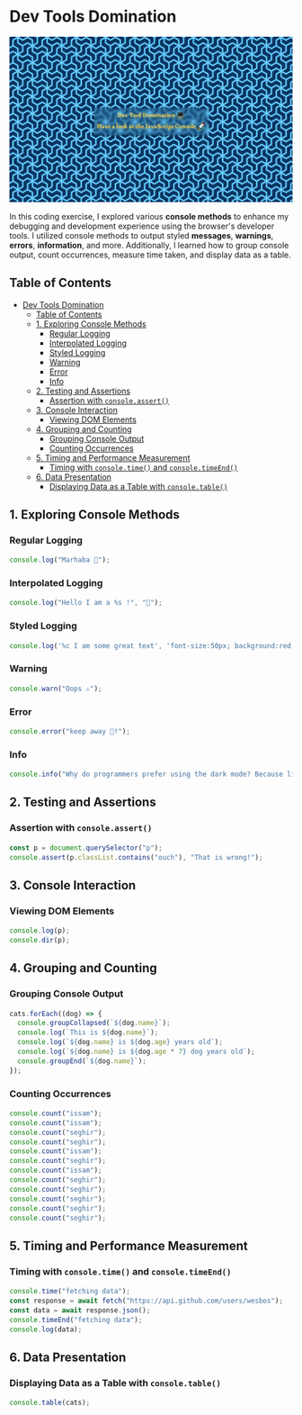 
# Dev Tools Domination

![Alt text](assets/image/background.png)

In this coding exercise, I explored various **console methods** to enhance my debugging and development experience using the browser's developer tools.
I utilized console methods to output styled **messages**, **warnings**, **errors**, **information**, and more. Additionally, I learned how to group console output, count occurrences, measure time taken, and display data as a table.

## Table of Contents

- [Dev Tools Domination](#dev-tools-domination)
  - [Table of Contents](#table-of-contents)
  - [1. Exploring Console Methods](#1-exploring-console-methods)
    - [Regular Logging](#regular-logging)
    - [Interpolated Logging](#interpolated-logging)
    - [Styled Logging](#styled-logging)
    - [Warning](#warning)
    - [Error](#error)
    - [Info](#info)
  - [2. Testing and Assertions](#2-testing-and-assertions)
    - [Assertion with `console.assert()`](#assertion-with-consoleassert)
  - [3. Console Interaction](#3-console-interaction)
    - [Viewing DOM Elements](#viewing-dom-elements)
  - [4. Grouping and Counting](#4-grouping-and-counting)
    - [Grouping Console Output](#grouping-console-output)
    - [Counting Occurrences](#counting-occurrences)
  - [5. Timing and Performance Measurement](#5-timing-and-performance-measurement)
    - [Timing with `console.time()` and `console.timeEnd()`](#timing-with-consoletime-and-consoletimeend)
  - [6. Data Presentation](#6-data-presentation)
    - [Displaying Data as a Table with `console.table()`](#displaying-data-as-a-table-with-consoletable)

## 1. Exploring Console Methods

### Regular Logging

```js
console.log("Marhaba 👋");
```

### Interpolated Logging

```js
console.log("Hello I am a %s !", "🦄");
```

### Styled Logging

```js
console.log('%c I am some great text', 'font-size:50px; background:red; text-shadow: 10px 10px 0 blue');
```

### Warning

```js
console.warn("Oops ⚠");
```

### Error

```js
console.error("keep away 📛!");
```

### Info

```js
console.info("Why do programmers prefer using the dark mode? Because light attracts bugs!");
```

## 2. Testing and Assertions

### Assertion with `console.assert()`

```js
const p = document.querySelector("p");
console.assert(p.classList.contains("ouch"), "That is wrong!");
```

## 3. Console Interaction

### Viewing DOM Elements

```js
console.log(p);
console.dir(p);
```

## 4. Grouping and Counting

### Grouping Console Output

```js
cats.forEach((dog) => {
  console.groupCollapsed(`${dog.name}`);
  console.log(`This is ${dog.name}`);
  console.log(`${dog.name} is ${dog.age} years old`);
  console.log(`${dog.name} is ${dog.age * 7} dog years old`);
  console.groupEnd(`${dog.name}`);
});
```

### Counting Occurrences

```js
console.count("issam");
console.count("issam");
console.count("seghir");
console.count("seghir");
console.count("issam");
console.count("seghir");
console.count("issam");
console.count("seghir");
console.count("seghir");
console.count("seghir");
console.count("seghir");
console.count("seghir");
```

## 5. Timing and Performance Measurement

### Timing with `console.time()` and `console.timeEnd()`

```js
console.time("fetching data");
const response = await fetch("https://api.github.com/users/wesbos");
const data = await response.json();
console.timeEnd("fetching data");
console.log(data);
```

## 6. Data Presentation

### Displaying Data as a Table with `console.table()`

```js
console.table(cats);
```

